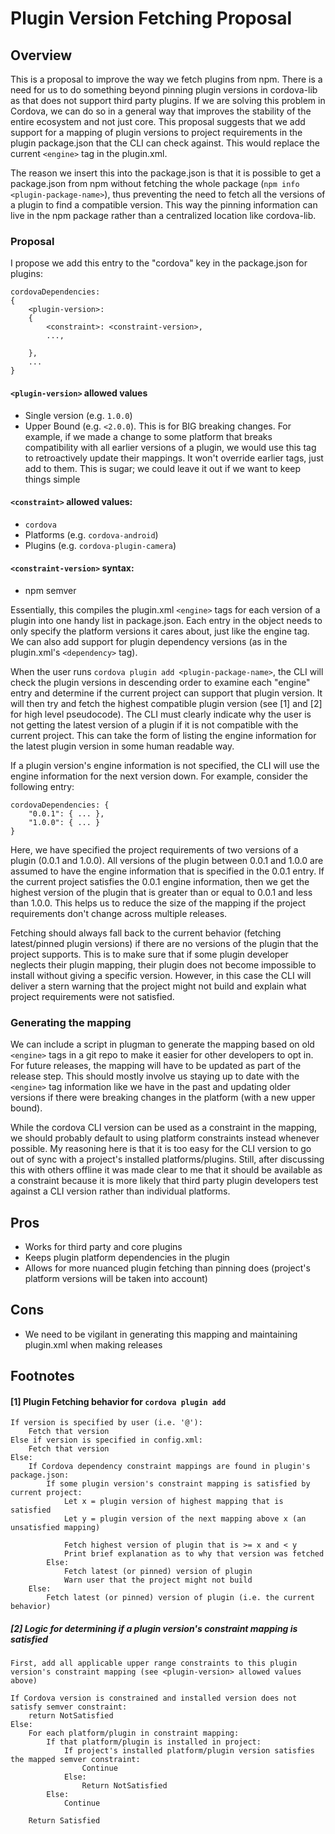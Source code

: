 # Plugin Version Fetching Proposal

## Overview

This is a proposal to improve the way we fetch plugins from npm. There is a need for us to do something beyond pinning plugin versions in cordova-lib as that does not support third party plugins. If we are solving this problem in Cordova, we can do so in a general way that improves the stability of the entire ecosystem and not just core. This proposal suggests that we add support for a mapping of plugin versions to project requirements in the plugin package.json that the CLI can check against. This would replace the current `<engine>` tag in the plugin.xml.

The reason we insert this into the package.json is that it is possible to get a package.json from npm without fetching the whole package (`npm info <plugin-package-name>`), thus preventing the need to fetch all the versions of a plugin to find a compatible version. This way the pinning information can live in the npm package rather than a centralized location like cordova-lib.

### Proposal

I propose we add this entry to the "cordova" key in the package.json for plugins:

```
cordovaDependencies:
{
    <plugin-version>:
    {
        <constraint>: <constraint-version>,
        ...,

    },
    ...
}
```

#### `<plugin-version>` allowed values
* Single version (e.g. `1.0.0`)
* Upper Bound (e.g. `<2.0.0`). This is for BIG breaking changes. For example, if we made a change to some platform that breaks compatibility with all earlier versions of a plugin, we would use this tag to retroactively update their mappings. It won't override earlier tags, just add to them. This is sugar; we could leave it out if we want to keep things simple

#### `<constraint>` allowed values:
* `cordova`
* Platforms (e.g. `cordova-android`)
* Plugins (e.g. `cordova-plugin-camera`)


#### `<constraint-version>` syntax:
* npm semver

Essentially, this compiles the plugin.xml `<engine>` tags for each version of a plugin into one handy list in package.json. Each entry in the object needs to only specify the platform versions it cares about, just like the engine tag. We can also add support for plugin dependency versions (as in the plugin.xml's `<dependency>` tag).

When the user runs `cordova plugin add <plugin-package-name>`, the CLI will check the plugin versions in descending order to examine each "engine" entry and determine if the current project can support that plugin version. It will then try and fetch the highest compatible plugin version (see [1] and [2] for high level pseudocode). The CLI must clearly indicate why the user is not getting the latest version of a plugin if it is not compatible with the current project. This can take the form of listing the engine information for the latest plugin version in some human readable way.

If a plugin version's engine information is not specified, the CLI will use the engine information for the next version down. For example, consider the following entry:

```
cordovaDependencies: {
    "0.0.1": { ... },
    "1.0.0": { ... }
}
```

Here, we have specified the project requirements of two versions of a plugin (0.0.1 and 1.0.0). All versions of the plugin between 0.0.1 and 1.0.0 are assumed to have the engine information that is specified in the 0.0.1 entry. If the current project satisfies the 0.0.1 engine information, then we get the highest version of the plugin that is greater than or equal to 0.0.1 and less than 1.0.0. This helps us to reduce the size of the mapping if the project requirements don't change across multiple releases.

Fetching should always fall back to the current behavior (fetching latest/pinned plugin versions) if there are no versions of the plugin that the project supports. This is to make sure that if some plugin developer neglects their plugin mapping, their plugin does not become impossible to install without giving a specific version. However, in this case the CLI will deliver a stern warning that the project might not build and explain what project requirements were not satisfied.

### Generating the mapping

We can include a script in plugman to generate the mapping based on old `<engine>` tags in a git repo to make it easier for other developers to opt in. For future releases, the mapping will have to be updated as part of the release step. This should mostly involve us staying up to date with the `<engine>` tag information like we have in the past and updating older versions if there were breaking changes in the platform (with a new upper bound).

While the cordova CLI version can be used as a constraint in the mapping, we should probably default to using platform constraints instead whenever possible. My reasoning here is that it is too easy for the CLI version to go out of sync with a project's installed platforms/plugins. Still, after discussing this with others offline it was made clear to me that it should be available as a constraint because it is more likely that third party plugin developers test against a CLI version rather than individual platforms.

## Pros

* Works for third party and core plugins
* Keeps plugin platform dependencies in the plugin
* Allows for more nuanced plugin fetching than pinning does (project's platform versions will be taken into account)

## Cons

* We need to be vigilant in generating this mapping and maintaining plugin.xml when making releases

## Footnotes

#### [1] Plugin Fetching behavior for `cordova plugin add`
```
If version is specified by user (i.e. '@'):
    Fetch that version
Else if version is specified in config.xml:
    Fetch that version
Else:
    If Cordova dependency constraint mappings are found in plugin's package.json:
        If some plugin version's constraint mapping is satisfied by current project:
            Let x = plugin version of highest mapping that is satisfied
            Let y = plugin version of the next mapping above x (an unsatisfied mapping)

            Fetch highest version of plugin that is >= x and < y
            Print brief explanation as to why that version was fetched
        Else:
            Fetch latest (or pinned) version of plugin
            Warn user that the project might not build
    Else:
        Fetch latest (or pinned) version of plugin (i.e. the current behavior)
```

##### [2] Logic for determining if a plugin version's constraint mapping is satisfied
```
First, add all applicable upper range constraints to this plugin version's constraint mapping (see <plugin-version> allowed values above)

If Cordova version is constrained and installed version does not satisfy semver constraint:
    return NotSatisfied
Else:
    For each platform/plugin in constraint mapping:
        If that platform/plugin is installed in project:
            If project's installed platform/plugin version satisfies the mapped semver constraint:
                Continue
            Else:
                Return NotSatisfied
        Else:
            Continue

    Return Satisfied
```
